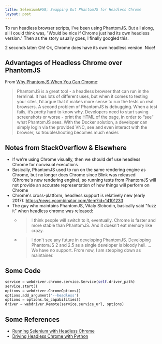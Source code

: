 ```yaml
---
title: Selenium&#58; Swapping Out PhantomJS for Headless Chrome
layout: post
---
```


To run headless browser scripts, I've been using PhantomJS. But all along, all I could think was, "Would
be nice if Chrome just had its own headless version."  Then as the story usually goes, I finally googled this.

2 seconds later:  Oh! Ok, Chrome does have its own headless version.  Nice!

## Advantages of Headless Chrome over PhantomJS 
From [Why PhantomJS When You Can Chrome](https://www.gizra.com/content/phantomjs-chrome-docker-selenium-standalone/):
> PhantomJS is a great tool - a headless browser that can run in the terminal. It has lots of different uses, but when it 
> comes to testing your sites, I’d argue that it makes more sense to run the tests on real browsers. A second problem of 
> PhantomJS is debugging. When a test fails, it’s pretty hard to know why. Developers need to start saving screenshots or 
> worse - print the HTML of the page, in order to “see” what PhantomJS sees. With the Docker solution, a developer can 
> simply login via the provided VNC, see and even interact with the browser, so troubleshooting becomes much easier.

## Notes from StackOverflow & Elsewhere
* If we're using Chrome visually, then we should def use headless Chrome for nonvisual executions
* Basically, PhantomJS used to run on the same rendering engine as Chrome, but no longer does Chrome since Blink was released (Chrome's new rendering engine), so running tests from PhantomJS will not provide an accurate representation of how things will perform on Chrome
* Chrome's cross-platform, headless support is relatively new (early 2017): https://news.ycombinator.com/item?id=14101233
* The guy who maintains PhantomJS, Vitaly Slobodin, basically said "fuzz it" when headless chrome was released:
  - > I think people will switch to it, eventually. Chrome is faster and more stable than PhantomJS. And it doesn't eat memory like crazy.
  - > I don't see any future in developing PhantomJS. Developing PhantomJS 2 and 2.5 as a single developer is bloody hell. ... We have no support. From now, I am stepping down as maintainer.

## Some Code
```python
service = webdriver.chrome.service.Service(self.driver_path)
service.start()
options = webdriver.ChromeOptions()
options.add_argument('--headless')
options = options.to_capabilities()
driver = webdriver.Remote(service.service_url, options)
```

## Some References
* [Running Selenium with Headless Chrome]( https://intoli.com/blog/running-selenium-with-headless-chrome/)
* [Driving Headless Chrome with Python](https://duo.com/blog/driving-headless-chrome-with-python)
